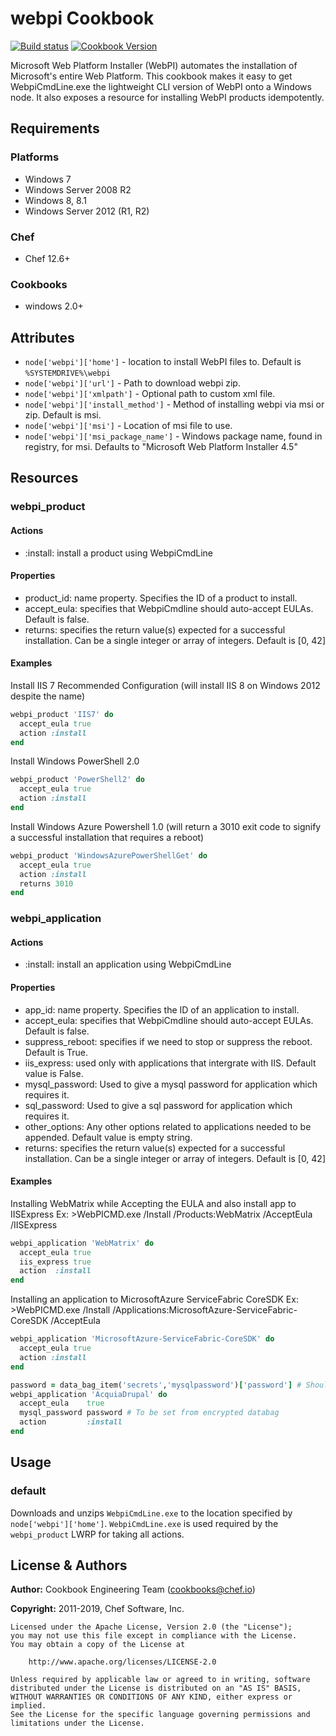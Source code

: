 # webpi Cookbook

[![Build status](https://ci.appveyor.com/api/projects/status/reuore13vgktbk6o/branch/master?svg=true)](https://ci.appveyor.com/project/ChefWindowsCookbooks/webpi/branch/master) [![Cookbook Version](https://img.shields.io/cookbook/v/webpi.svg)](https://supermarket.chef.io/cookbooks/webpi)

Microsoft Web Platform Installer (WebPI) automates the installation of Microsoft's entire Web Platform. This cookbook makes it easy to get WebpiCmdLine.exe the lightweight CLI version of WebPI onto a Windows node. It also exposes a resource for installing WebPI products idempotently.

## Requirements

### Platforms

- Windows 7
- Windows Server 2008 R2
- Windows 8, 8.1
- Windows Server 2012 (R1, R2)

### Chef

- Chef 12.6+

### Cookbooks

- windows 2.0+

## Attributes

- `node['webpi']['home']` - location to install WebPI files to. Default is `%SYSTEMDRIVE%\webpi`
- `node['webpi']['url']` - Path to download webpi zip.
- `node['webpi']['xmlpath']` - Optional path to custom xml file.
- `node['webpi']['install_method']` - Method of installing webpi via msi or zip. Default is msi.
- `node['webpi']['msi']` - Location of msi file to use.
- `node['webpi']['msi_package_name']` - Windows package name, found in registry, for msi. Defaults to "Microsoft Web Platform Installer 4.5"

## Resources

### webpi_product

#### Actions

- :install: install a product using WebpiCmdLine

#### Properties

- product_id: name property. Specifies the ID of a product to install.
- accept_eula: specifies that WebpiCmdline should auto-accept EULAs. Default is false.
- returns: specifies the return value(s) expected for a successful installation. Can be a single integer or array of integers. Default is [0, 42]

#### Examples

Install IIS 7 Recommended Configuration (will install IIS 8 on Windows 2012 despite the name)

```ruby
webpi_product 'IIS7' do
  accept_eula true
  action :install
end
```

Install Windows PowerShell 2.0

```ruby
webpi_product 'PowerShell2' do
  accept_eula true
  action :install
end
```

Install Windows Azure Powershell 1.0 (will return a 3010 exit code to signify a successful installation that requires a reboot)

```ruby
webpi_product 'WindowsAzurePowerShellGet' do
  accept_eula true
  action :install
  returns 3010
end
```


### webpi_application

#### Actions

- :install: install an application using WebpiCmdLine

#### Properties

- app_id: name property. Specifies the ID of an application to install.
- accept_eula: specifies that WebpiCmdline should auto-accept EULAs. Default is false.
- suppress_reboot: specifies if we need to stop or suppress the reboot. Default is True.
- iis_express: used only with applications that intergrate with IIS. Default value is False.
- mysql_password: Used to give a mysql password for application which requires it.
- sql_password: Used to give a sql password for application which requires it.
- other_options: Any other options related to applications needed to be appended. Default value is empty string.
- returns: specifies the return value(s) expected for a successful installation. Can be a single integer or array of integers. Default is [0, 42]

#### Examples
Installing WebMatrix while Accepting the EULA and also install app to IISExpress
Ex: >WebPICMD.exe /Install /Products:WebMatrix /AcceptEula /IISExpress

```ruby
webpi_application 'WebMatrix' do
  accept_eula true
  iis_express true
  action  :install
end
```

Installing an application to MicrosoftAzure ServiceFabric CoreSDK
Ex: >WebPICMD.exe /Install /Applications:MicrosoftAzure-ServiceFabric-CoreSDK /AcceptEula 

```ruby
webpi_application 'MicrosoftAzure-ServiceFabric-CoreSDK' do
  accept_eula true
  action :install
end
```


```ruby
password = data_bag_item('secrets','mysqlpassword')['password'] # Should be a encrypted data bag
webpi_application 'AcquiaDrupal' do
  accept_eula    true
  mysql_password password # To be set from encrypted databag
  action         :install
end
```

## Usage

### default

Downloads and unzips `WebpiCmdLine.exe` to the location specified by `node['webpi']['home']`. `WebpiCmdLine.exe` is used required by the `webpi_product` LWRP for taking all actions.

## License & Authors

**Author:** Cookbook Engineering Team ([cookbooks@chef.io](mailto:cookbooks@chef.io))

**Copyright:** 2011-2019, Chef Software, Inc.

```text
Licensed under the Apache License, Version 2.0 (the "License");
you may not use this file except in compliance with the License.
You may obtain a copy of the License at

    http://www.apache.org/licenses/LICENSE-2.0

Unless required by applicable law or agreed to in writing, software
distributed under the License is distributed on an "AS IS" BASIS,
WITHOUT WARRANTIES OR CONDITIONS OF ANY KIND, either express or implied.
See the License for the specific language governing permissions and
limitations under the License.
```
